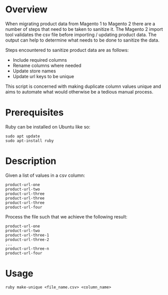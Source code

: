 # Overview

When migrating product data from Magento 1 to Magento 2 there are a number of steps that need to be taken to sanitize it. The Magento 2 import tool validates the csv file before importing / updating product data. The output can help to determine what needs to be done to sanitize the data.

Steps encountered to sanitize product data are as follows:

- Include required columns
- Rename columns where needed
- Update store names
- Update url keys to be unique

This script is concerned with making duplicate column values unique and aims to automate what would otherwise be a tedious manual process.

# Prerequisites

Ruby can be installed on Ubuntu like so:

```
sudo apt update
sudo apt-install ruby
```

# Description

Given a list of values in a csv column:

```
product-url-one
product-url-two
product-url-three
product-url-three
product-url-three
product-url-four
```

Process the file such that we achieve the following result:

```
product-url-one
product-url-two
product-url-three-1
product-url-three-2
...
product-url-three-n
product-url-four
```

# Usage

`ruby make-unique <file_name.csv> <column_name>`
